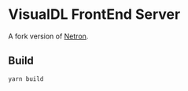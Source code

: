 # VisualDL FrontEnd Server

A fork version of [Netron](https://github.com/lutzroeder/netron).

## Build

```bash
yarn build
```
